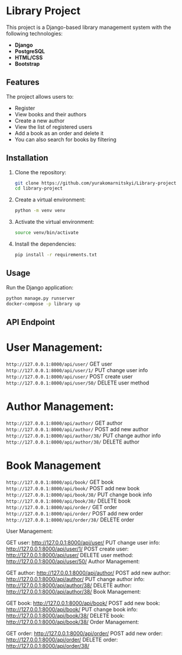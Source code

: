 # Library Project

This project is a Django-based library management system with the following technologies:
- **Django**
- **PostgreSQL**
- **HTML/CSS**
- **Bootstrap**

## Features
The project allows users to:
- Register
- View books and their authors
- Create a new author
- View the list of registered users
- Add a book as an order and delete it
- You can also search for books by filtering 

## Installation

1. Clone the repository:

    ```bash
    git clone https://github.com/yurakomarnitskyi/Library-project
    cd library-project
    ```

2. Create a virtual environment:

    ```bash
    python -m venv venv
    ```

3. Activate the virtual environment:

    ```bash
    source venv/bin/activate
    ```

4. Install the dependencies:

    ```bash
    pip install -r requirements.txt
    ```

## Usage

Run the Django application:

```bash
python manage.py runserver
docker-compose -p library up
```
## API Endpoint 
# User Management:
```http://127.0.0.1:8000/api/user/``` GET user 
```http://127.0.0.1:8000/api/user/1/``` PUT change user info
```http://127.0.0.1:8000/api/user/```  POST create user
```http://127.0.0.1:8000/api/user/50/``` DELETE user method
# Author Management:
```http://127.0.0.1:8000/api/author/``` GET author 
```http://127.0.0.1:8000/api/author/``` POST add new author
```http://127.0.0.1:8000/api/author/38/``` PUT change author info 
```http://127.0.0.1:8000/api/author/38/``` DELETE author
# Book Management
```http://127.0.0.1:8000/api/book/``` GET book 
```http://127.0.0.1:8000/api/book/``` POST add new book
```http://127.0.0.1:8000/api/book/38/``` PUT change book info 
```http://127.0.0.1:8000/api/book/38/``` DELETE book
```http://127.0.0.1:8000/api/order/``` GET order
```http://127.0.0.1:8000/api/order/``` POST add new order
```http://127.0.0.1:8000/api/order/38/``` DELETE order

User Management:

GET user: http://127.0.0.1:8000/api/user/
PUT change user info: http://127.0.0.1:8000/api/user/1/
POST create user: http://127.0.0.1:8000/api/user/
DELETE user method: http://127.0.0.1:8000/api/user/50/
Author Management:

GET author: http://127.0.0.1:8000/api/author/
POST add new author: http://127.0.0.1:8000/api/author/
PUT change author info: http://127.0.0.1:8000/api/author/38/
DELETE author: http://127.0.0.1:8000/api/author/38/
Book Management:

GET book: http://127.0.0.1:8000/api/book/
POST add new book: http://127.0.0.1:8000/api/book/
PUT change book info: http://127.0.0.1:8000/api/book/38/
DELETE book: http://127.0.0.1:8000/api/book/38/
Order Management:

GET order: http://127.0.0.1:8000/api/order/
POST add new order: http://127.0.0.1:8000/api/order/
DELETE order: http://127.0.0.1:8000/api/order/38/
